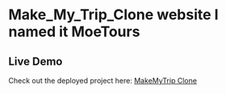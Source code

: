 # Make_My_Trip_Clone website I named it MoeTours
## Live Demo
Check out the deployed project here: [MakeMyTrip Clone](https://make-my-trip-clone-ub1r.onrender.com)
